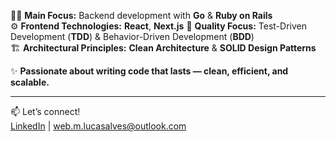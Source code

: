 👨‍💻 **Main Focus:** Backend development with **Go** & **Ruby on Rails**  
⚙️ **Frontend Technologies:** **React**, **Next.js**
🧪 **Quality Focus:** Test-Driven Development (**TDD**) & Behavior-Driven Development (**BDD**)  
🏗️ **Architectural Principles:** **Clean Architecture** & **SOLID Design Patterns**  

✨ **Passionate about writing code that lasts — clean, efficient, and scalable.**

---

📫 Let’s connect!  
[LinkedIn](https://www.linkedin.com/in/silva4dev) | web.m.lucasalves@outlook.com
